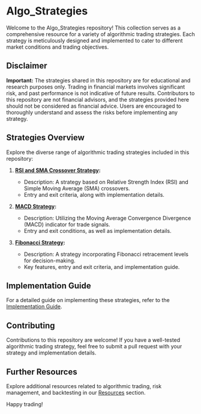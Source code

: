 # Algo_Strategies

Welcome to the Algo_Strategies repository! This collection serves as a comprehensive resource for a variety of algorithmic trading strategies. Each strategy is meticulously designed and implemented to cater to different market conditions and trading objectives.

## Disclaimer

**Important:** The strategies shared in this repository are for educational and research purposes only. Trading in financial markets involves significant risk, and past performance is not indicative of future results. Contributors to this repository are not financial advisors, and the strategies provided here should not be considered as financial advice. Users are encouraged to thoroughly understand and assess the risks before implementing any strategy.

## Strategies Overview

Explore the diverse range of algorithmic trading strategies included in this repository:

1. **[RSI and SMA Crossover Strategy](https://github.com/Arin2k24/Algo_Strategies/blob/main/RSI_SMA_Crossover.md):**
   - Description: A strategy based on Relative Strength Index (RSI) and Simple Moving Average (SMA) crossovers.
   - Entry and exit criteria, along with implementation details.

2. **[MACD Strategy](https://github.com/Arin2k24/Algo_Strategies/blob/main/MACD.md):**
   - Description: Utilizing the Moving Average Convergence Divergence (MACD) indicator for trade signals.
   - Entry and exit conditions, as well as implementation details.

3. **[Fibonacci Strategy](strategies/Fibonacci_Strategy/Readme.md):**
   - Description: A strategy incorporating Fibonacci retracement levels for decision-making.
   - Key features, entry and exit criteria, and implementation guide.

## Implementation Guide

For a detailed guide on implementing these strategies, refer to the [Implementation Guide]().

## Contributing

Contributions to this repository are welcome! If you have a well-tested algorithmic trading strategy, feel free to submit a pull request with your strategy and implementation details.

## Further Resources

Explore additional resources related to algorithmic trading, risk management, and backtesting in our [Resources](resources/Readme.md) section.

Happy trading!
